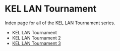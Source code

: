 # KEL LAN Tournament

Index page for all of the KEL LAN Tournament series.

- KEL LAN Tournament
- KEL LAN Tournament 2
- [KEL LAN Tournament 3](3)

